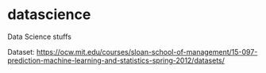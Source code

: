 # datascience
Data Science stuffs

Dataset:  https://ocw.mit.edu/courses/sloan-school-of-management/15-097-prediction-machine-learning-and-statistics-spring-2012/datasets/
